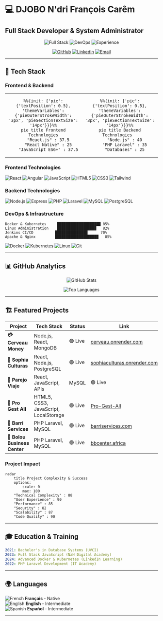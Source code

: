 # 💻 **DJOBO N'dri François Carêm**
## Full Stack Developer & System Administrator

<div align="center">

![Full Stack](https://img.shields.io/badge/Full%20Stack-Expert-blue?style=for-the-badge&logo=react)
![DevOps](https://img.shields.io/badge/DevOps-Senior-green?style=for-the-badge&logo=kubernetes)
![Experience](https://img.shields.io/badge/Experience-3%2B%20Years-orange?style=for-the-badge)

[![GitHub](https://img.shields.io/badge/GitHub-nfcdjobo-black?style=for-the-badge&logo=github)](https://github.com/nfcdjobo)
[![LinkedIn](https://img.shields.io/badge/LinkedIn-Connect-blue?style=for-the-badge&logo=linkedin)](https://www.linkedin.com/in/nfcdjobofullstackdeveoper/)
[![Email](https://img.shields.io/badge/Email-nfcdjobo@gmail.com-red?style=for-the-badge&logo=gmail)](mailto:nfcdjobo@gmail.com)

</div>

---

## 🚀 **Tech Stack**

### **Frontend & Backend**

<div align="center">
<table>
<tr>
<td width="50%" align="center">

```mermaid
%%{init: {'pie': {'textPosition': 0.5}, 'themeVariables': {'pieOuterStrokeWidth': '3px', 'pieSectionTextSize': '14px'}}}%%
pie title Frontend Technologies
    "React.js" : 37.5
    "React Native" : 25
    "JavaScript ES6+" : 37.5
```

</td>
<td width="50%" align="center">

```mermaid
%%{init: {'pie': {'textPosition': 0.5}, 'themeVariables': {'pieOuterStrokeWidth': '3px', 'pieSectionTextSize': '14px'}}}%%
pie title Backend Technologies  
    "Node.js" : 40
    "PHP Laravel" : 35
    "Databases" : 25
```

</td>
</tr>
</table>
</div>

### **Frontend Technologies**
![React](https://img.shields.io/badge/React-90%25-61DAFB?style=flat&logo=react)
![Angular](https://img.shields.io/badge/Angular-75%25-DD0031?style=flat&logo=angular)
![JavaScript](https://img.shields.io/badge/JavaScript-90%25-F7DF1E?style=flat&logo=javascript)
![HTML5](https://img.shields.io/badge/HTML5-95%25-E34F26?style=flat&logo=html5)
![CSS3](https://img.shields.io/badge/CSS3-95%25-1572B6?style=flat&logo=css3)
![Tailwind](https://img.shields.io/badge/Tailwind-85%25-06B6D4?style=flat&logo=tailwindcss)

### **Backend Technologies**
![Node.js](https://img.shields.io/badge/Node.js-88%25-339933?style=flat&logo=node.js)
![Express](https://img.shields.io/badge/Express.js-88%25-000000?style=flat&logo=express)
![PHP](https://img.shields.io/badge/PHP-95%25-777BB4?style=flat&logo=php)
![Laravel](https://img.shields.io/badge/Laravel-95%25-FF2D20?style=flat&logo=laravel)
![MySQL](https://img.shields.io/badge/MySQL-90%25-4479A1?style=flat&logo=mysql)
![PostgreSQL](https://img.shields.io/badge/PostgreSQL-80%25-336791?style=flat&logo=postgresql)

### **DevOps & Infrastructure**
```
Docker & Kubernetes     ████████████████████ 85%
Linux Administration    ██████████████████   82%
Jenkins CI/CD          ███████████████      70%
Apache & Nginx         ████████████████████   85%
```

![Docker](https://img.shields.io/badge/Docker-85%25-2496ED?style=flat&logo=docker)
![Kubernetes](https://img.shields.io/badge/Kubernetes-75%25-326CE5?style=flat&logo=kubernetes)
![Linux](https://img.shields.io/badge/Linux-82%25-FCC624?style=flat&logo=linux)
![Git](https://img.shields.io/badge/Git-95%25-F05032?style=flat&logo=git)

---

## 📊 **GitHub Analytics**

<div align="center">

![GitHub Stats](https://github-readme-stats.vercel.app/api?username=nfcdjobo&show_icons=true&theme=dark&hide_border=true&include_all_commits=true)

![Top Languages](https://github-readme-stats.vercel.app/api/top-langs/?username=nfcdjobo&layout=compact&theme=dark&hide_border=true)

</div>

---

## 🏗️ **Featured Projects**

| Project | Tech Stack | Status | Link |
|---------|------------|--------|------|
| **💳 Cerveau Money** | Node.js, React, MongoDB | 🟢 Live | [cerveau.onrender.com](https://cerveau.onrender.com/) |
| **🎨 Sophia Culturas** | React, Node.js, PostgreSQL | 🟢 Live | [sophiaculturas.onrender.com](https://sophiaculturas.onrender.com) |
| **🚗 Parejo Viaje** | React, JavaScript, APIs | MySQL | 🟢 Live | [parejo-transport](https://nfcdjobo.github.io/parejo-transport) |
| **👥 Pro Gest All** | HTML5, CSS3, JavaScript, LocalStorage | 🟢 Live | [Pro-Gest-All](https://nfcdjobo.github.io/Pro-Gest-All) |
| **🏢 Barri Services** | PHP Laravel, MySQL | 🟢 Live | [barriservices.com](https://barriservices.com) |
| **🏢 Bolou Business Center** | PHP Laravel, MySQL | 🟢 Live | [bbcenter.africa](https://www.bbcenter.africa) |

### **Project Impact**
```mermaid
radar
    title Project Complexity & Success
    options:
        scale: 0
        max: 100
    "Technical Complexity" : 88
    "User Experience" : 90
    "Performance" : 85
    "Security" : 82
    "Scalability" : 87
    "Code Quality" : 90
```

---


## 🎓 **Education & Training**

```yaml
2021: Bachelor's in Database Systems (UVCI)
2023: Full Stack JavaScript (NaN Digital Academy)
2024: Advanced Docker & Kubernetes (LinkedIn Learning)
2022: PHP Laravel Development (IT Academy)
```

---

## 🌍 **Languages**

![French](https://geps.dev/progress/100?color=0055A4) **Français** - Native  
![English](https://geps.dev/progress/75?color=012169) **English** - Intermediate  
![Spanish](https://geps.dev/progress/70?color=AA151B) **Español** - Intermediate  

---
